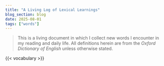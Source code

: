 ```yaml
---
title: "A Living Log of Lexical Learnings"
blog_section: blog
date: 2025-08-01
tags: ["words"]
---
```


> This is a living document in which I collect new words I encounter in my reading and daily life. All definitions herein are from the *Oxford Dictionary of English* unless otherwise stated.

{{< vocabulary >}}

